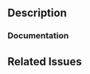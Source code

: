 ## Description

<!-- Write a brief description of the changes introduced by this PR -->

### Documentation

<!--
  Where is this feature or API documented?

  - If docs exist:
    - Update any references, if relevant
  - If no docs exist:
    - Create a stub for documentation including bullet points for how to use the feature, code snippets, etc.
  - Tag @plahteenlahti for review of the documentation
-->

## Related Issues

<!--
  Link to the issue that is fixed by this PR (if there is one)
  e.g. Fixes #1234

  Link to an issue that is partially addressed by this PR (if there are any)
  e.g. Addresses #1234

  Link to related issues (if there are any)
  e.g. Related to #1234
-->
